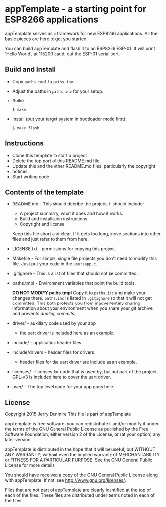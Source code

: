 appTemplate - a starting point for ESP8266 applications
=======================================================
appTemplate serves as a framework for new ESP8266 applications. All the
basic pieces are here to get you started.

You can build appTemplate and flash it to an ESP8266 ESP-01. It will print
'Hello World', at 115200 baud, out the ESP-01 serial port.

Build and Install
----------------------
  * Copy `paths.tmpl` to `paths.inv`.
  * Adjust the paths in `paths.inv` for your setup.
  * Build:

        $ make

  * Install (put your target system in bootloader mode first):

        $ make flash

Instructions
------------
  * Clone this template to start a project
  * Delete the top port of this README.md file
  * Update this and the other README.md files, particularly the copyright
  * notices. 
  * Start writing code


Contents of the template
------------------------
  * README.md  - This should decribe the project. It should include:
    - A project summary, what it does and how it works.
    - Build and installation instructions
    - Copyright and license

    Keep this file short and clear. If it gets too long, move
    sections into other files and just refer to them from here.

  * LICENSE.txt - permissions for copying this project.

  * Makefile - For simple, single file projects you don't need to
      modify this file. Just put your code in the `user/app.c`.

  * .gitignore - This is a list of files that should not be committed.

  * paths.tmpl - Environment variables that point the build tools.

      __DO NOT MODIFY paths.tmpl__ Copy it to `paths.inc` and make your
      changes there. `paths.inc` is listed in `.gitignore` so that it
      will not get committed. This both protects you from inadvertentely
      sharing information about your environment when you share your git
      archive and prevents _dualing commits_.

  * driver/ - auxillary code used by your app
      - the uart driver is included here as an example.

  * include/ - application header files

  * include/drivers - header files for drivers
      - header files for the uart driver are include as an example.

  * licenses/ - licenses for code that is used by, but not part of the
      project. GPL-v3 is included here to cover the uart driver.

  * user/ - The top level code for your app goes here.

License
-------
Copyright 2015 Jerry Dunmire
This file is part of appTemplate

appTemplate is free software: you can redistribute it and/or modify
it under the terms of the GNU General Public License as published by
the Free Software Foundation, either version 2 of the License, or
(at your option) any later version.

appTemplate is distributed in the hope that it will be useful,
but WITHOUT ANY WARRANTY; without even the implied warranty of
MERCHANTABILITY or FITNESS FOR A PARTICULAR PURPOSE.  See the
GNU General Public License for more details.

You should have received a copy of the GNU General Public License
along with appTemplate.  If not, see <http://www.gnu.org/licenses/>.

Files that are not part of appTemplate are clearly identified at the top
of each of the files. These files are distributed under terms noted in each
of the files.

